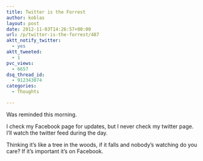 ```yaml
---
title: Twitter is the Forrest
author: koblas
layout: post
date: 2012-11-03T14:26:57+00:00
url: /p/twitter-is-the-forrest/487
aktt_notify_twitter:
  - yes
aktt_tweeted:
  - 1
pvc_views:
  - 6657
dsq_thread_id:
  - 912343074
categories:
  - Thoughts

---
```

Was reminded this morning.

I check my Facebook page for updates, but I never check my twitter page. I&#8217;ll watch the twitter feed during the day.

Thinking it&#8217;s like a tree in the woods, if it falls and nobody&#8217;s watching do you care? If it&#8217;s important it&#8217;s on Facebook.
